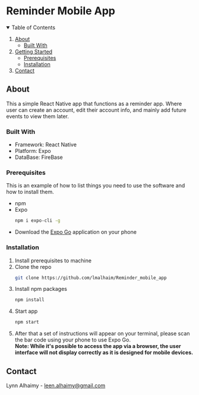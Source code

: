 # Reminder Mobile App


<!-- TABLE OF CONTENTS -->
<details open="open">
  <summary>Table of Contents</summary>
  <ol>
    <li>
      <a href="#about-the-project">About</a>
      <ul>
        <li><a href="#built-with">Built With</a></li>
      </ul>
    </li>
    <li>
      <a href="#getting-started">Getting Started</a>
      <ul>
        <li><a href="#prerequisites">Prerequisites</a></li>
        <li><a href="#installation">Installation</a></li>
      </ul>
    </li>
    <li><a href="#contact">Contact</a></li>
  </ol>
</details>



<!-- ABOUT THE PROJECT -->
## About 

This a simple React Native app that functions as a reminder app. Where user can create an account, edit their account info, and mainly add future events to view them later. 

### Built With

* Framework: React Native
* Platform: Expo 
* DataBase: FireBase

### Prerequisites
This is an example of how to list things you need to use the software and how to install them.
* npm
* Expo
  ```sh
  npm i expo-cli -g
  ```
* Download the [Expo Go](https://expo.dev/client) application on your phone

### Installation
1. Install prerequisites to machine 
2. Clone the repo
   ```sh
   git clone https://github.com/lmalhaim/Reminder_mobile_app
   ```
3. Install npm packages
   ```sh
   npm install
   ```
4. Start app
   ```sh
   npm start 
   ```
5. After that a set of instructions will appear on your terminal, please scan the bar code using your phone to use Expo Go.   
**Note: While it's possible to access the app via a browser, the user interface will not display correctly as it is designed for mobile devices.**

## Contact
Lynn Alhaimy - leen.alhaimy@gmail.com
